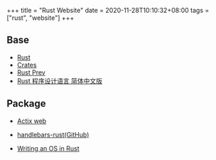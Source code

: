 +++
title = "Rust Website"
date = 2020-11-28T10:10:32+08:00
tags = ["rust", "website"]
+++

## Base

* [Rust](https://www.rust-lang.org/)
* [Crates](https://crates.io/)
* [Rust Prev](https://prev.rust-lang.org/zh-CN/index.html)
* [Rust 程序设计语言 简体中文版](https://kaisery.github.io/trpl-zh-cn/)


## Package
* [Actix web](https://actix.rs/)
* [handlebars-rust(GitHub)](https://github.com/sunng87/handlebars-rust)


* [Writing an OS in Rust](https://os.phil-opp.com/)